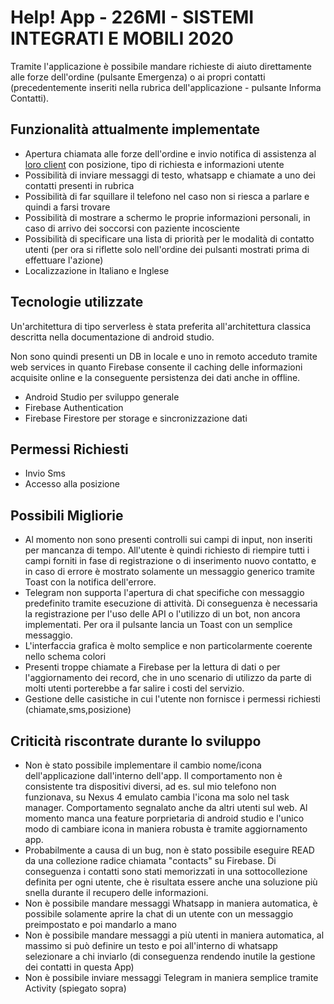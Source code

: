 <h1> Help! App - 226MI - SISTEMI INTEGRATI E MOBILI 2020</h1>
<p>Tramite l'applicazione è possibile mandare richieste di aiuto direttamente alle forze dell'ordine (pulsante Emergenza) o ai propri contatti (precedentemente inseriti nella rubrica dell'applicazione - pulsante Informa Contatti).</p>
<h2> Funzionalità attualmente implementate </h2>
<ul>
  <li>Apertura chiamata alle forze dell'ordine e invio notifica di assistenza al <a href="https://github.com/cecia234/HelpClient">loro client</a> con posizione, tipo di richiesta e informazioni utente</li>
  <li>Possibilità di inviare messaggi di testo, whatsapp e chiamate a uno dei contatti presenti in rubrica </li>
  <li>Possibilità di far squillare il telefono nel caso non si riesca a parlare e quindi a farsi trovare</li>
  <li>Possibilità di mostrare a schermo le proprie informazioni personali, in caso di arrivo dei soccorsi con paziente incosciente</li>
  <li>Possibilità di specificare una lista di priorità per le modalità di contatto utenti (per ora si riflette solo nell'ordine dei pulsanti mostrati prima di effettuare l'azione)</li>
  <li>Localizzazione in Italiano e Inglese</li>
</ul>
<h2> Tecnologie utilizzate </h2>
<p>Un'architettura di tipo serverless è stata preferita all'architettura classica descritta nella documentazione di android studio. </p>
<p>Non sono quindi presenti un DB in locale e uno in remoto acceduto tramite web services in quanto Firebase consente il caching delle informazioni acquisite online e la conseguente persistenza dei dati anche in offline.</p>
<ul>
  <li>Android Studio per sviluppo generale</li>
  <li>Firebase Authentication</li>
  <li>Firebase Firestore per storage e sincronizzazione dati</li>
</ul>
<h2> Permessi Richiesti </h2>
<ul>
  <li>Invio Sms</li>
  <li>Accesso alla posizione</li>
</ul>
<h2> Possibili Migliorie </h2>
<ul>
  <li> Al momento non sono presenti controlli sui campi di input, non inseriti per mancanza di tempo. All'utente è quindi richiesto di riempire tutti i campi forniti in fase di registrazione o di inserimento nuovo contatto, e in caso di errore è mostrato solamente un messaggio generico tramite Toast con la notifica dell'errore.</li>
  <li> Telegram non supporta l'apertura di chat specifiche con messaggio predefinito tramite esecuzione di attività. Di conseguenza è necessaria la registrazione per l'uso delle API o l'utilizzo di un bot, non ancora implementati. Per ora il pulsante lancia un Toast con un semplice messaggio.</li>
  <li> L'interfaccia grafica è molto semplice e non particolarmente coerente nello schema colori </li>
  <li> Presenti troppe chiamate a Firebase per la lettura di dati o per l'aggiornamento dei record, che in uno scenario di utilizzo da parte di molti utenti porterebbe a far salire i costi del servizio.</li>
  <li> Gestione delle casistiche in cui l'utente non fornisce i permessi richiesti (chiamate,sms,posizione) </li>  
</ul>
<h2> Criticità riscontrate durante lo sviluppo </h2>
<ul>
  <li>Non è stato possibile implementare il cambio nome/icona dell'applicazione dall'interno dell'app. Il comportamento non è consistente tra dispositivi diversi, ad es. sul mio telefono non funzionava, su Nexus 4 emulato cambia l'icona ma solo nel task manager. Comportamento segnalato anche da altri utenti sul web. Al momento manca una feature porprietaria di android studio e l'unico modo di cambiare icona in maniera robusta è tramite aggiornamento app.</li>
  <li>Probabilmente a causa di un bug, non è stato possibile eseguire READ da una collezione radice chiamata "contacts" su Firebase. Di conseguenza i contatti sono stati memorizzati in una sottocollezione definita per ogni utente, che è risultata essere anche una soluzione più snella durante il recupero delle informazioni.</li>  
  <li>Non è possibile mandare messaggi Whatsapp in maniera automatica, è possibile solamente aprire la chat di un utente con un messaggio preimpostato e poi mandarlo a mano</li>
  <li>Non è possibile mandare messaggi a più utenti in maniera automatica, al massimo si può definire un testo e poi all'interno di whatsapp selezionare a chi inviarlo (di conseguenza rendendo inutile la gestione dei contatti in questa App)</li>
  <li>Non è possibile inviare messaggi Telegram in maniera semplice tramite Activity (spiegato sopra)</li>  
</ul>


